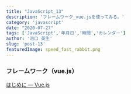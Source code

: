 ```yaml
---
title: "JavaScript_13"
description: 'フレームワーク_vue.jsを使ってみる。'
category: 'javascript'
date: "2020-07-27"
tags: ['JavaScript','年月日','時間','カレンダー']
author: '河口 英生'
slug: 'post-13'
featuredImage: speed_fast_rabbit.png
---
```

<div class="post-section">
<h3 class="title is-5" >フレームワーク（vue.js）</h3>

[はじめに — Vue.js](https://jp.vuejs.org/v2/guide/index.html)
</div>